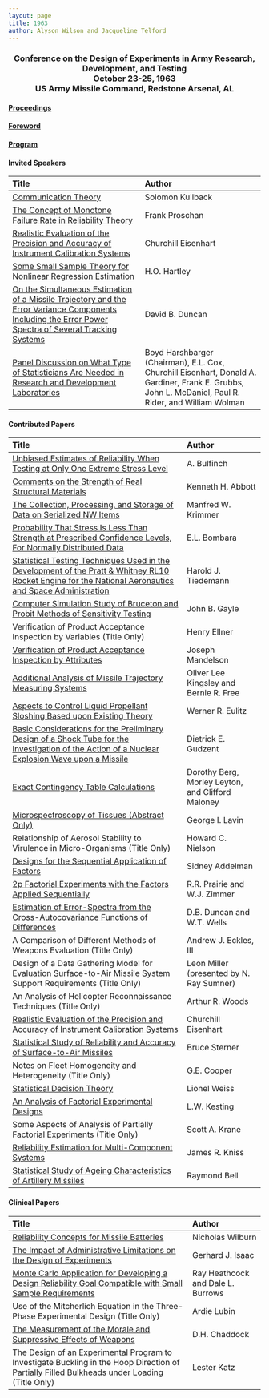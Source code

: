 ```yaml
---
layout: page
title: 1963
author: Alyson Wilson and Jacqueline Telford
---
```

<div align="center"><h3>Conference on the Design of Experiments in Army Research, Development, and Testing<br>
October 23-25, 1963<br>
US Army Missile Command, Redstone Arsenal, AL</h3></div>


#### [Proceedings](https://alysongwilson.github.io/ACAS/DOE2/DOE09.pdf#page=5)

#### [Foreword](https://alysongwilson.github.io/ACAS/DOE2/DOE09.pdf#page=12)

#### [Program](https://alysongwilson.github.io/ACAS/DOE2/DOE09.pdf#page=19)


#### Invited Speakers

| Title | Author |
| :--- | :--- |
| [Communication Theory](https://alysongwilson.github.io/ACAS/DOE2/DOE09.pdf#page=29) | Solomon Kullback |
| [The Concept of Monotone Failure Rate in Reliability Theory](https://alysongwilson.github.io/ACAS/DOE2/DOE09.pdf#page=44) | Frank Proschan |
| [Realistic Evaluation of the Precision and Accuracy of Instrument Calibration Systems](https://alysongwilson.github.io/ACAS/DOE2/DOE09.pdf#page=415) | Churchill Eisenhart |
| [Some Small Sample Theory for Nonlinear Regression Estimation](https://alysongwilson.github.io/ACAS/DOE2/DOE09.pdf#page=569) | H.O. Hartley |
| [On the Simultaneous Estimation of a Missile Trajectory and the Error Variance Components Including the Error Power Spectra of Several Tracking Systems](https://alysongwilson.github.io/ACAS/DOE2/DOE09.pdf#page=575) | David B. Duncan |
| [Panel Discussion on What Type of Statisticians Are Needed in Research and Development Laboratories](https://alysongwilson.github.io/ACAS/DOE2/DOE09.pdf#page=491) | Boyd Harshbarger (Chairman), E.L. Cox, Churchill Eisenhart, Donald A. Gardiner, Frank E. Grubbs, John L. McDaniel, Paul R. Rider, and William Wolman |

#### Contributed Papers

| Title | Author |
| :--- | :--- |
| [Unbiased Estimates of Reliability When Testing at Only One Extreme Stress Level](https://alysongwilson.github.io/ACAS/DOE2/DOE09.pdf#page=91) | A. Bulfinch |
| [Comments on the Strength of Real Structural Materials](https://alysongwilson.github.io/ACAS/DOE2/DOE09.pdf#page=110) | Kenneth H. Abbott |
| [The Collection, Processing, and Storage of Data on Serialized NW Items](https://alysongwilson.github.io/ACAS/DOE2/DOE09.pdf#page=114) | Manfred W. Krimmer |
| [Probability That Stress Is Less Than Strength at Prescribed Confidence Levels, For Normally Distributed Data](https://alysongwilson.github.io/ACAS/DOE2/DOE09.pdf#page=122) | E.L. Bombara |
| [Statistical Testing Techniques Used in the Development of the Pratt & Whitney RL10 Rocket Engine for the National Aeronautics and Space Administration](https://alysongwilson.github.io/ACAS/DOE2/DOE09.pdf#page=173) | Harold J. Tiedemann |
| [Computer Simulation Study of Bruceton and Probit Methods of Sensitivity Testing](https://alysongwilson.github.io/ACAS/DOE2/DOE09.pdf#page=186) | John B. Gayle |
| Verification of Product Acceptance Inspection by Variables (Title Only) | Henry Ellner |
| [Verification of Product Acceptance Inspection by Attributes](https://alysongwilson.github.io/ACAS/DOE2/DOE09.pdf#page=212) | Joseph Mandelson |
| [Additional Analysis of Missile Trajectory Measuring Systems](https://alysongwilson.github.io/ACAS/DOE2/DOE09.pdf#page=218) | Oliver Lee Kingsley and Bernie R. Free |
| [Aspects to Control Liquid Propellant Sloshing Based upon Existing Theory](https://alysongwilson.github.io/ACAS/DOE2/DOE09.pdf#page=232) | Werner R. Eulitz |
| [Basic Considerations for the Preliminary Design of a Shock Tube for the Investigation of the Action of a Nuclear Explosion Wave upon a Missile](https://alysongwilson.github.io/ACAS/DOE2/DOE09.pdf#page=258) | Dietrick E. Gudzent |
| [Exact Contingency Table Calculations](https://alysongwilson.github.io/ACAS/DOE2/DOE09.pdf#page=310) | Dorothy Berg, Morley Leyton, and Clifford Maloney |
| [Microspectroscopy of Tissues (Abstract Only)](https://alysongwilson.github.io/ACAS/DOE2/DOE09.pdf#page=330) | George I. Lavin |
| Relationship of Aerosol Stability to Virulence in Micro-Organisms (Title Only) | Howard C. Nielson |
| [Designs for the Sequential Application of Factors](https://alysongwilson.github.io/ACAS/DOE2/DOE09.pdf#page=331) | Sidney Addelman |
| [2p Factorial Experiments with the Factors Applied Sequentially](https://alysongwilson.github.io/ACAS/DOE2/DOE09.pdf#page=341) | R.R. Prairie and W.J. Zimmer |
| [Estimation of Error-Spectra from the Cross-Autocovariance Functions of Differences](https://alysongwilson.github.io/ACAS/DOE2/DOE09.pdf#page=367) | D.B. Duncan and W.T. Wells |
| A Comparison of Different Methods of Weapons Evaluation (Title Only) | Andrew J. Eckles, III |
| Design of a Data Gathering Model for Evaluation Surface-to-Air Missile System Support Requirements (Title Only) | Leon Miller (presented by N. Ray Sumner) |
| An Analysis of Helicopter Reconnaissance Techniques (Title Only) | Arthur R. Woods |
| [Realistic Evaluation of the Precision and Accuracy of Instrument Calibration Systems](https://alysongwilson.github.io/ACAS/DOE2/DOE09.pdf#page=415) | Churchill Eisenhart |
| [Statistical Study of Reliability and Accuracy of Surface-to-Air Missiles](https://alysongwilson.github.io/ACAS/DOE2/DOE09.pdf#page=482) | Bruce Sterner |
| Notes on Fleet Homogeneity and Heterogeneity (Title Only) | G.E. Cooper |
| [Statistical Decision Theory](https://alysongwilson.github.io/ACAS/DOE2/DOE09.pdf#page=486) | Lionel Weiss |
| [An Analysis of Factorial Experimental Designs](https://alysongwilson.github.io/ACAS/DOE2/DOE09.pdf#page=513) | L.W. Kesting |
| Some Aspects of Analysis of Partially Factorial Experiments (Title Only) | Scott A. Krane |
| [Reliability Estimation for Multi-Component Systems](https://alysongwilson.github.io/ACAS/DOE2/DOE09.pdf#page=535) | James R. Kniss |
| [Statistical Study of Ageing Characteristics of Artillery Missiles](https://alysongwilson.github.io/ACAS/DOE2/DOE09.pdf#page=549) | Raymond Bell |
 

#### Clinical Papers

| Title | Author |
| :--- | :--- |
| [Reliability Concepts for Missile Batteries](https://alysongwilson.github.io/ACAS/DOE2/DOE09.pdf#page=277) | Nicholas Wilburn |
| [The Impact of Administrative Limitations on the Design of Experiments](https://alysongwilson.github.io/ACAS/DOE2/DOE09.pdf#page=207) | Gerhard J. Isaac |
| [Monte Carlo Application for Developing a Design Reliability Goal Compatible with Small Sample Requirements](https://alysongwilson.github.io/ACAS/DOE2/DOE09.pdf#page=285) | Ray Heathcock and Dale L. Burrows |
| Use of the Mitcherlich Equation in the Three-Phase Experimental Design (Title Only) | Ardie Lubin |
| [The Measurement of the Morale and Suppressive Effects of Weapons](https://alysongwilson.github.io/ACAS/DOE2/DOE09.pdf#page=564) | D.H. Chaddock |
| The Design of an Experimental Program to Investigate Buckling in the Hoop Direction of Partially Filled Bulkheads under Loading (Title Only) | Lester Katz |
